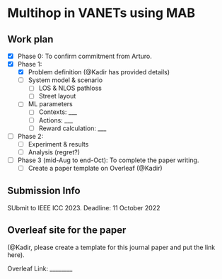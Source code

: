 # Multihop in VANETs using MAB

## Work plan

- [x] Phase 0: To confirm commitment from Arturo.
- [x] Phase 1:
  - [x] Problem definition (@Kadir has provided details)
  - [ ] System model & scenario
    - [ ] LOS & NLOS pathloss
    - [ ] Street layout
  - [ ] ML parameters
    - [ ] Contexts: ___
    - [ ] Actions: ___
    - [ ] Reward calculation: ___
- [ ] Phase 2:
  - [ ] Experiment & results
  - [ ] Analysis (regret?)
- [ ] Phase 3 (mid-Aug to end-Oct): To complete the paper writing.
  - [ ] Create a paper template on Overleaf (@Kadir)

## Submission Info

SUbmit to IEEE ICC 2023. Deadline: 11 October 2022

## Overleaf site for the paper

(@Kadir, please create a template for this journal paper and put the link here).

Overleaf Link: ________
